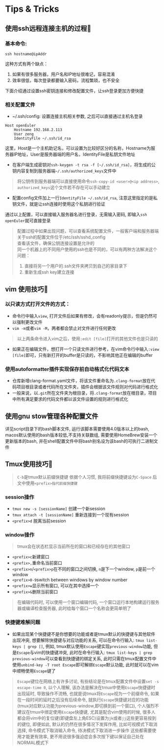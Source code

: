 # Tips & Tricks

## 使用ssh远程连接主机的过程🧩

### 基本命令:
```
ssh hostname@ipAddr
```
这种方式有两个缺点：
1. 如果有很多服务器，用户名和IP地址很难记，容易混淆
2. 效率很低，每次登录都要输入密码，流程繁琐，也不安全

下面介绍通过设置ssh密钥连接和修改配置文件，让ssh登录更加方便快捷

### 相关配置文件

* ~/.ssh/config: 设置连接主机相关参数, 之后可以直接通过主机名登录

```
Host openEuler
    Hostname 192.168.2.113
    User zeng
    IdentityFile ~/.ssh/id_rsa
```

这里，Host是一个主机助记名，可以设置为比较好区分的名称，Hostname为服务器IP地址，User是服务器端的用户名，IdentityFile是私钥文件地址
* 在客户端生成密钥对`ssh-keygen -t rsa -f [~/.ssh/id_rsa]`，将生成的公钥内容复制到服务器端`~/.ssh/authorized_keys`文件中
> 将公钥传到服务器端可以直接使用命令`ssh-copy-id <user>@<ip address>`, `authorized_keys`这个文件若不存在可以手动建立
* 配置config文件加上一行`IdentityFile ~/.ssh/id_rsa`, 注意这里指定的是私钥文件，就是让ssh连接时使用这个私钥进行验证

通过以上配置，可以直接输入服务器名进行登录，无需输入密码, 即输入`ssh openEuler`就可直接登录

> 配置过程中如果出现问题，可以查看系统配置文件，一般客户端和服务器端关于ssh的配置文件位于/etc/ssh/sshd_config<br>
> 查看该文件，确保公钥连接设置是允许的<br>
> 同一个机器上的不同用户使用的ssh也是不同的，可以有两种方法解决这个问题：
> 1. 直接将另一个用户的.ssh文件夹拷贝到自己的家目录下
> 2. 重新生成ssh key建立连接

## vim 使用技巧🧩

### 以只读方式打开文件的方式：

* 命令行中输入`view`, 打开文件后如果有修改，会有readonly提示，但是仍然可以强制更改文件
* `vim -m`或者`vim -M`，两者都会禁止对文件进行任何更改
> 以上两条命令进入vim之后，使用`:edit [file]`打开的其他文件也是只读的
* 如果正在编辑文件，想打开一个只读文件进行参考，在vim命令行中输入`:view [file]`即可，只有新打开的buffer是只读的，不影响其他正在编辑的buffer

### 使用autoformatter插件实现保存前自动格式化代码文本

* 仓库新增clang-format.yaml文件，将该文件重命名为`.clang-format`放在代码项目根目录或者代码所在文件夹，插件会根据该文件规则对代码进行格式化
* 一般来说，以`.git`所在文件夹为根目录，将`.clang-format`放在根目录，项目中所有满足要求的代码文件都以该文件设置的规则进行格式化

## 使用gnu stow管理各种配置文件

详见script目录下的bash脚本文件, 运行该脚本需要使用4.0版本以上的bash, macos默认使用的bash版本较低,不支持关联数组, 需要使用HomeBrew安装一个更新版本的bash, 并在shell配置文件中将bash别名设为该bash的可执行二进制文件

## Tmux使用技巧🧩

> `C-b`是tmux默认前缀快捷键
> 依据个人习惯, 我将前缀快捷键设为`C-Space`
> 后文中使用`<prefix>指代前缀快捷键`

### session操作

* `tmux new -s [sessionName]` 创建一个新session
* `tmux attach -t [sessionName]` 重新连接到一个现有session
* `<prefix>d` 脱离当前session

### window操作

> tmux会在状态栏显示当前所在的窗口和已经存在的其他窗口

* `<prefix>c`新建窗口
* `<prefix>,`重命名当前窗口
* `<prefix>n`/`<prefix>p`在不同的窗口之间切换, `n`是下一个window, `p`是前一个window
* `<prefix>0-9`switch between windows by window number
* `<prefix>w`显示所有窗口, 可以在其中选择一个
* `<prefix>&`删除当前窗口

> 在编辑代码时, 可以使用一个窗口编辑代码, 一个窗口运行本地构建运行服务器或编译检查服务器, 此时给每个窗口一个名称会更简单明了

### 快捷键难解问题

* 如果出现某个快捷键不是你想要的功能或者是tmux默认的快捷键与其他软件出现冲突, 想要解除快捷键与对应功能的关系, 可以在命令行输入: `tmux list-keys | grep []`, 例如, tmux默认使用`Escape`键实现`previous-window`功能, 但是`Escape`与vim的快捷键冲突, 此时在命令行输入: `tmux list-keys | grep previous-window`可以查看到快捷键的绑定关系, 此时只需在tmux配置文件中使用`unbind-key -T root Escape`即可解绑`Escape`默认功能, 此时就可以在vim中顺畅使用`Escape`键了
> `Escape`键位在网络上有许多讨论, 有些结论是在tmux配置文件中设置`set -s escape-time 0`, 以个人理解, 该办法是解决在tmux中使用`Escape`快捷键时出现延时, 导致操作不流畅, 也就是说tmux将`Escape`视为一个前缀命令, 如果在一段时间的延时之后没有后续命令, 就执行`Escape`快捷键对应的功能(tmux对应默认功能为previous-window,即切换到前一个窗口), 个人强烈不建议在tmux中绑定使用`Escape`快捷键, 尤其是配合vim使用的时候,
> 很多人都会将vim中的复位键(即键盘左上角ESC)设置为`jk`或者`jj`这些更容易按到的键位, 即便如此, 默认的<ESC>仍然在很多情况下发挥作用, 比如可视模式下取消选择, 命令模式下取消输入命令, 待决模式下取消进一步操作 这些都需要使用<ESC>才能更有效率, 更不用说很多强迫症会多次按下<ESC>键以保证自己处在NORMAL模式下
